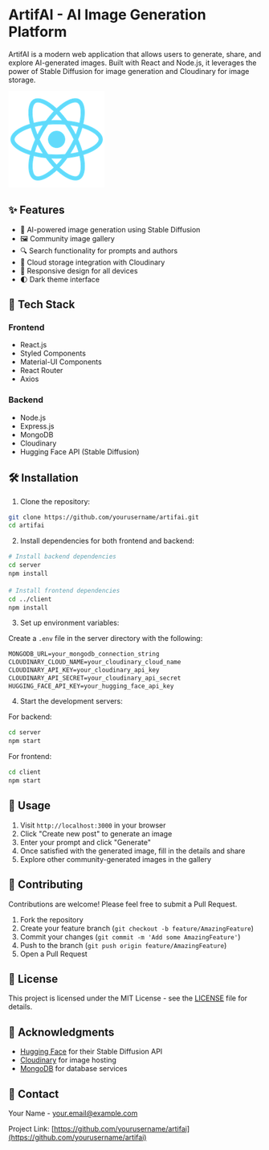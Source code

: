 # ArtifAI - AI Image Generation Platform

ArtifAI is a modern web application that allows users to generate, share, and explore AI-generated images. Built with React and Node.js, it leverages the power of Stable Diffusion for image generation and Cloudinary for image storage.

![ArtifAI Banner](client/public/logo192.png)

## ✨ Features

- 🎨 AI-powered image generation using Stable Diffusion
- 🖼️ Community image gallery
- 🔍 Search functionality for prompts and authors
- 💾 Cloud storage integration with Cloudinary
- 📱 Responsive design for all devices
- 🌓 Dark theme interface

## 🚀 Tech Stack

### Frontend
- React.js
- Styled Components
- Material-UI Components
- React Router
- Axios

### Backend
- Node.js
- Express.js
- MongoDB
- Cloudinary
- Hugging Face API (Stable Diffusion)

## 🛠️ Installation

1. Clone the repository:
```bash
git clone https://github.com/yourusername/artifai.git
cd artifai
```

2. Install dependencies for both frontend and backend:
```bash
# Install backend dependencies
cd server
npm install

# Install frontend dependencies
cd ../client
npm install
```

3. Set up environment variables:

Create a `.env` file in the server directory with the following:
```env
MONGODB_URL=your_mongodb_connection_string
CLOUDINARY_CLOUD_NAME=your_cloudinary_cloud_name
CLOUDINARY_API_KEY=your_cloudinary_api_key
CLOUDINARY_API_SECRET=your_cloudinary_api_secret
HUGGING_FACE_API_KEY=your_hugging_face_api_key
```

4. Start the development servers:

For backend:
```bash
cd server
npm start
```

For frontend:
```bash
cd client
npm start
```

## 📝 Usage

1. Visit `http://localhost:3000` in your browser
2. Click "Create new post" to generate an image
3. Enter your prompt and click "Generate"
4. Once satisfied with the generated image, fill in the details and share
5. Explore other community-generated images in the gallery

## 🤝 Contributing

Contributions are welcome! Please feel free to submit a Pull Request.

1. Fork the repository
2. Create your feature branch (`git checkout -b feature/AmazingFeature`)
3. Commit your changes (`git commit -m 'Add some AmazingFeature'`)
4. Push to the branch (`git push origin feature/AmazingFeature`)
5. Open a Pull Request

## 📄 License

This project is licensed under the MIT License - see the [LICENSE](LICENSE) file for details.

## 🙏 Acknowledgments

- [Hugging Face](https://huggingface.co/) for their Stable Diffusion API
- [Cloudinary](https://cloudinary.com/) for image hosting
- [MongoDB](https://www.mongodb.com/) for database services

## 📧 Contact

Your Name - [your.email@example.com](mailto:your.email@example.com)

Project Link: [https://github.com/yourusername/artifai](https://github.com/yourusername/artifai) 